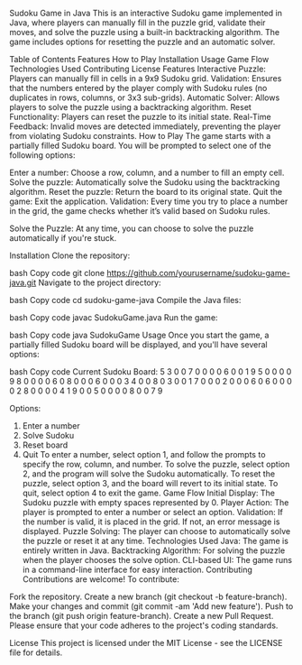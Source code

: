Sudoku Game in Java
This is an interactive Sudoku game implemented in Java, where players can manually fill in the puzzle grid, validate their moves, and solve the puzzle using a built-in backtracking algorithm. The game includes options for resetting the puzzle and an automatic solver.

Table of Contents
Features
How to Play
Installation
Usage
Game Flow
Technologies Used
Contributing
License
Features
Interactive Puzzle: Players can manually fill in cells in a 9x9 Sudoku grid.
Validation: Ensures that the numbers entered by the player comply with Sudoku rules (no duplicates in rows, columns, or 3x3 sub-grids).
Automatic Solver: Allows players to solve the puzzle using a backtracking algorithm.
Reset Functionality: Players can reset the puzzle to its initial state.
Real-Time Feedback: Invalid moves are detected immediately, preventing the player from violating Sudoku constraints.
How to Play
The game starts with a partially filled Sudoku board. You will be prompted to select one of the following options:

Enter a number: Choose a row, column, and a number to fill an empty cell.
Solve the puzzle: Automatically solve the Sudoku using the backtracking algorithm.
Reset the puzzle: Return the board to its original state.
Quit the game: Exit the application.
Validation: Every time you try to place a number in the grid, the game checks whether it’s valid based on Sudoku rules.

Solve the Puzzle: At any time, you can choose to solve the puzzle automatically if you're stuck.

Installation
Clone the repository:

bash
Copy code
git clone https://github.com/yourusername/sudoku-game-java.git
Navigate to the project directory:

bash
Copy code
cd sudoku-game-java
Compile the Java files:

bash
Copy code
javac SudokuGame.java
Run the game:

bash
Copy code
java SudokuGame
Usage
Once you start the game, a partially filled Sudoku board will be displayed, and you'll have several options:

bash
Copy code
Current Sudoku Board:
5 3 0 0 7 0 0 0 0 
6 0 0 1 9 5 0 0 0 
0 9 8 0 0 0 0 6 0 
8 0 0 0 6 0 0 0 3 
4 0 0 8 0 3 0 0 1 
7 0 0 0 2 0 0 0 6 
0 6 0 0 0 0 2 8 0 
0 0 0 4 1 9 0 0 5 
0 0 0 0 8 0 0 7 9 

Options:
1. Enter a number
2. Solve Sudoku
3. Reset board
4. Quit
To enter a number, select option 1, and follow the prompts to specify the row, column, and number.
To solve the puzzle, select option 2, and the program will solve the Sudoku automatically.
To reset the puzzle, select option 3, and the board will revert to its initial state.
To quit, select option 4 to exit the game.
Game Flow
Initial Display: The Sudoku puzzle with empty spaces represented by 0.
Player Action: The player is prompted to enter a number or select an option.
Validation: If the number is valid, it is placed in the grid. If not, an error message is displayed.
Puzzle Solving: The player can choose to automatically solve the puzzle or reset it at any time.
Technologies Used
Java: The game is entirely written in Java.
Backtracking Algorithm: For solving the puzzle when the player chooses the solve option.
CLI-based UI: The game runs in a command-line interface for easy interaction.
Contributing
Contributions are welcome! To contribute:

Fork the repository.
Create a new branch (git checkout -b feature-branch).
Make your changes and commit (git commit -am 'Add new feature').
Push to the branch (git push origin feature-branch).
Create a new Pull Request.
Please ensure that your code adheres to the project's coding standards.

License
This project is licensed under the MIT License - see the LICENSE file for details.
